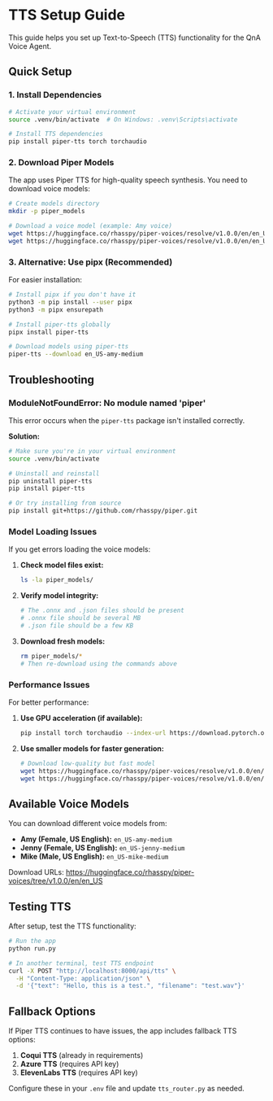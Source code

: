 # TTS Setup Guide

This guide helps you set up Text-to-Speech (TTS) functionality for the QnA Voice Agent.

## Quick Setup

### 1. Install Dependencies

```bash
# Activate your virtual environment
source .venv/bin/activate  # On Windows: .venv\Scripts\activate

# Install TTS dependencies
pip install piper-tts torch torchaudio
```

### 2. Download Piper Models

The app uses Piper TTS for high-quality speech synthesis. You need to download voice models:

```bash
# Create models directory
mkdir -p piper_models

# Download a voice model (example: Amy voice)
wget https://huggingface.co/rhasspy/piper-voices/resolve/v1.0.0/en/en_US/amy/medium/en_US-amy-medium.onnx -O piper_models/en_US-amy-medium.onnx
wget https://huggingface.co/rhasspy/piper-voices/resolve/v1.0.0/en/en_US/amy/medium/en_US-amy-medium.onnx.json -O piper_models/en_US-amy-medium.onnx.json
```

### 3. Alternative: Use pipx (Recommended)

For easier installation:

```bash
# Install pipx if you don't have it
python3 -m pip install --user pipx
python3 -m pipx ensurepath

# Install piper-tts globally
pipx install piper-tts

# Download models using piper-tts
piper-tts --download en_US-amy-medium
```

## Troubleshooting

### ModuleNotFoundError: No module named 'piper'

This error occurs when the `piper-tts` package isn't installed correctly.

**Solution:**
```bash
# Make sure you're in your virtual environment
source .venv/bin/activate

# Uninstall and reinstall
pip uninstall piper-tts
pip install piper-tts

# Or try installing from source
pip install git+https://github.com/rhasspy/piper.git
```

### Model Loading Issues

If you get errors loading the voice models:

1. **Check model files exist:**
   ```bash
   ls -la piper_models/
   ```

2. **Verify model integrity:**
   ```bash
   # The .onnx and .json files should be present
   # .onnx file should be several MB
   # .json file should be a few KB
   ```

3. **Download fresh models:**
   ```bash
   rm piper_models/*
   # Then re-download using the commands above
   ```

### Performance Issues

For better performance:

1. **Use GPU acceleration (if available):**
   ```bash
   pip install torch torchaudio --index-url https://download.pytorch.org/whl/cu118
   ```

2. **Use smaller models for faster generation:**
   ```bash
   # Download low-quality but fast model
   wget https://huggingface.co/rhasspy/piper-voices/resolve/v1.0.0/en/en_US/amy/low/en_US-amy-low.onnx -O piper_models/en_US-amy-low.onnx
   wget https://huggingface.co/rhasspy/piper-voices/resolve/v1.0.0/en/en_US/amy/low/en_US-amy-low.onnx.json -O piper_models/en_US-amy-low.onnx.json
   ```

## Available Voice Models

You can download different voice models from:
- **Amy (Female, US English):** `en_US-amy-medium`
- **Jenny (Female, US English):** `en_US-jenny-medium`
- **Mike (Male, US English):** `en_US-mike-medium`

Download URLs: https://huggingface.co/rhasspy/piper-voices/tree/v1.0.0/en/en_US

## Testing TTS

After setup, test the TTS functionality:

```bash
# Run the app
python run.py

# In another terminal, test TTS endpoint
curl -X POST "http://localhost:8000/api/tts" \
  -H "Content-Type: application/json" \
  -d '{"text": "Hello, this is a test.", "filename": "test.wav"}'
```

## Fallback Options

If Piper TTS continues to have issues, the app includes fallback TTS options:

1. **Coqui TTS** (already in requirements)
2. **Azure TTS** (requires API key)
3. **ElevenLabs TTS** (requires API key)

Configure these in your `.env` file and update `tts_router.py` as needed.
